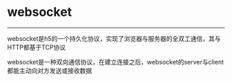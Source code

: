# websocket
---

websocket是h5的一个持久化协议，实现了浏览器与服务器的全双工通信，其与HTTP都基于TCP协议

websocket是一种双向通信协议，在建立连接之后，websocket的server与client都能主动向对方发送或接收数据